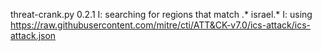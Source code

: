 threat-crank.py 0.2.1
I: searching for regions that match .* israel.*
I: using https://raw.githubusercontent.com/mitre/cti/ATT&CK-v7.0/ics-attack/ics-attack.json
